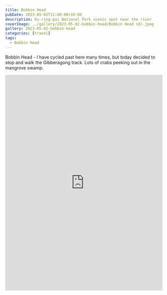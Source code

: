 ```yaml
---
title: Bobbin Head
pubDate: 2023-05-02T11:00:00+10:00
description: Ku-ring-gai National Park scenic spot near the river
coverImage: ../gallery/2023-05-02-bobbin-head/Bobbin Head (8).jpeg
gallery: 2023-05-02-bobbin-head
categories: [travel]
tags:
  - Bobbin Head
---
```


Bobbin Head - I have cycled past here many times, but today decided to stop and walk the Gibberagong track. Lots of crabs peeking out in the mangrove swamp.

<iframe src="https://www.facebook.com/plugins/post.php?href=https%3A%2F%2Fwww.facebook.com%2Fchris1.tham%2Fposts%2Fpfbid0YnPvD3LJ3T7ngdYAsBKzkUxVyUh5P2Bg44GbimykxGQbSy1Z7BKBJQurCQHoTrNql&show_text=true&width=500" width="500" height="684" style="border:none;overflow:hidden" scrolling="no" frameborder="0" allowfullscreen="true" allow="autoplay; clipboard-write; encrypted-media; picture-in-picture; web-share"></iframe>
